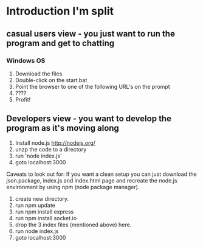 # Introduction I'm split
## casual users view - you just want to run the program and get to chatting
### Windows OS
1. Download the files
2. Double-click on the start.bat
3. Point the browser to one of the following URL's on the prompt
4. ????
5. Profit!

## Developers view - you want to develop the program as it's moving along
1.  Install node.js http://nodejs.org/
2.  unzp the code to a directory
3.  run 'node index.js'
4.  goto localhost:3000

Caveats to look out for:  If you want a clean setup you can just download the json.package, index.js and index.html page and recreate the node.js environment by using npm (node package manager).

1. create new directory.
2. run npm update
3. run npm install express
4. run npm install socket.io
5. drop the 3 index files (mentioned above) here.
5. run node index.js
6. goto localhost:3000
